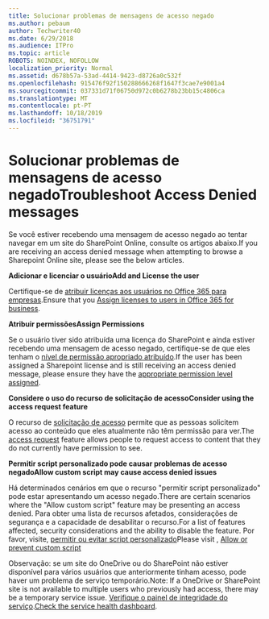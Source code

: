 ```yaml
---
title: Solucionar problemas de mensagens de acesso negado
ms.author: pebaum
author: Techwriter40
ms.date: 6/29/2018
ms.audience: ITPro
ms.topic: article
ROBOTS: NOINDEX, NOFOLLOW
localization_priority: Normal
ms.assetid: d678b57a-53ad-4414-9423-d8726a0c532f
ms.openlocfilehash: 915476f92f150288666268f1647f3cae7e9001a4
ms.sourcegitcommit: 037331d71f06750d972c0b6278b23bb15c4806ca
ms.translationtype: MT
ms.contentlocale: pt-PT
ms.lasthandoff: 10/18/2019
ms.locfileid: "36751791"
---
```

# <a name="troubleshoot-access-denied-messages"></a><span data-ttu-id="9aed8-102">Solucionar problemas de mensagens de acesso negado</span><span class="sxs-lookup"><span data-stu-id="9aed8-102">Troubleshoot Access Denied messages</span></span>

<span data-ttu-id="9aed8-103">Se você estiver recebendo uma mensagem de acesso negado ao tentar navegar em um site do SharePoint Online, consulte os artigos abaixo.</span><span class="sxs-lookup"><span data-stu-id="9aed8-103">If you are receiving an access denied message when attempting to browse a Sharepoint Online site, please see the below articles.</span></span>

<span data-ttu-id="9aed8-104">**Adicionar e licenciar o usuário**</span><span class="sxs-lookup"><span data-stu-id="9aed8-104">**Add and License the user**</span></span>

<span data-ttu-id="9aed8-105">Certifique-se de [atribuir licenças aos usuários no Office 365 para empresas](https://docs.microsoft.com/office365/admin/subscriptions-and-billing/assign-licenses-to-users?view=o365-worldwide&amp;tabs=One).</span><span class="sxs-lookup"><span data-stu-id="9aed8-105">Ensure that you [Assign licenses to users in Office 365 for business](https://docs.microsoft.com/office365/admin/subscriptions-and-billing/assign-licenses-to-users?view=o365-worldwide&amp;tabs=One).</span></span>

<span data-ttu-id="9aed8-106">**Atribuir permissões**</span><span class="sxs-lookup"><span data-stu-id="9aed8-106">**Assign Permissions**</span></span>

<span data-ttu-id="9aed8-107">Se o usuário tiver sido atribuída uma licença do SharePoint e ainda estiver recebendo uma mensagem de acesso negado, certifique-se de que eles tenham o [nível de permissão apropriado atribuído](https://docs.microsoft.com/sharepoint/understanding-permission-levels).</span><span class="sxs-lookup"><span data-stu-id="9aed8-107">If the user has been assigned a Sharepoint license and is still receiving an access denied message, please ensure they have the [appropriate permission level assigned](https://docs.microsoft.com/sharepoint/understanding-permission-levels).</span></span>

<span data-ttu-id="9aed8-108">**Considere o uso do recurso de solicitação de acesso**</span><span class="sxs-lookup"><span data-stu-id="9aed8-108">**Consider using the access request feature**</span></span>

<span data-ttu-id="9aed8-109">O recurso de [solicitação de acesso](https://support.office.com/article/Set-up-and-manage-access-requests-94B26E0B-2822-49D4-929A-8455698654B3) permite que as pessoas solicitem acesso ao conteúdo que eles atualmente não têm permissão para ver.</span><span class="sxs-lookup"><span data-stu-id="9aed8-109">The [access request](https://support.office.com/article/Set-up-and-manage-access-requests-94B26E0B-2822-49D4-929A-8455698654B3) feature allows people to request access to content that they do not currently have permission to see.</span></span> 

<span data-ttu-id="9aed8-110">**Permitir script personalizado pode causar problemas de acesso negado**</span><span class="sxs-lookup"><span data-stu-id="9aed8-110">**Allow custom script may cause access denied issues**</span></span>

<span data-ttu-id="9aed8-111">Há determinados cenários em que o recurso "permitir script personalizado" pode estar apresentando um acesso negado.</span><span class="sxs-lookup"><span data-stu-id="9aed8-111">There are certain scenarios where the "Allow custom script" feature may be presenting an access denied.</span></span> <span data-ttu-id="9aed8-112">Para obter uma lista de recursos afetados, considerações de segurança e a capacidade de desabilitar o recurso.</span><span class="sxs-lookup"><span data-stu-id="9aed8-112">For a list of features affected, security considerations and the ability to disable the feature.</span></span> <span data-ttu-id="9aed8-113">Por favor, visite, [permitir ou evitar script personalizado](https://docs.microsoft.com/sharepoint/allow-or-prevent-custom-script)</span><span class="sxs-lookup"><span data-stu-id="9aed8-113">Please visit , [Allow or prevent custom script](https://docs.microsoft.com/sharepoint/allow-or-prevent-custom-script)</span></span>

<span data-ttu-id="9aed8-114">Observação: se um site do OneDrive ou do SharePoint não estiver disponível para vários usuários que anteriormente tinham acesso, pode haver um problema de serviço temporário.</span><span class="sxs-lookup"><span data-stu-id="9aed8-114">Note: If a OneDrive or SharePoint site is not available to multiple users who previously had access, there may be a temporary service issue.</span></span> <span data-ttu-id="9aed8-115">[Verifique o painel de integridade do serviço](https://portal.office.com/adminportal/home#/servicehealth).</span><span class="sxs-lookup"><span data-stu-id="9aed8-115">[Check the service health dashboard](https://portal.office.com/adminportal/home#/servicehealth).</span></span>


  

